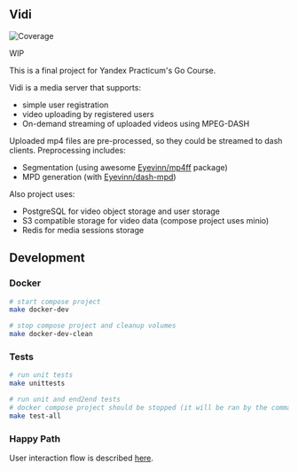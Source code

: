 ## Vidi

![Coverage](https://img.shields.io/badge/Coverage-65.6%25-yellow)

WIP

This is a final project for Yandex Practicum's Go Course.

Vidi is a media server that supports:
 - simple user registration
 - video uploading by registered users
 - On-demand streaming of uploaded videos using MPEG-DASH

Uploaded mp4 files are pre-processed, so they could be streamed to dash clients. Preprocessing includes:
 - Segmentation (using awesome [Eyevinn/mp4ff](https://github.com/Eyevinn/mp4ff) package)
 - MPD generation (with [Eyevinn/dash-mpd](https://github.com/Eyevinn/dash-mpd))

Also project uses:
- PostgreSQL for video object storage and user storage
- S3 compatible storage for video data (compose project uses minio)
- Redis for media sessions storage

## Development

### Docker

```bash
# start compose project
make docker-dev 

# stop compose project and cleanup volumes
make docker-dev-clean
```

### Tests

```bash
# run unit tests
make unittests

# run unit and end2end tests
# docker compose project should be stopped (it will be ran by the command)
make test-all
```

### Happy Path

User interaction flow is described [here](./docs/happy_path.md).
